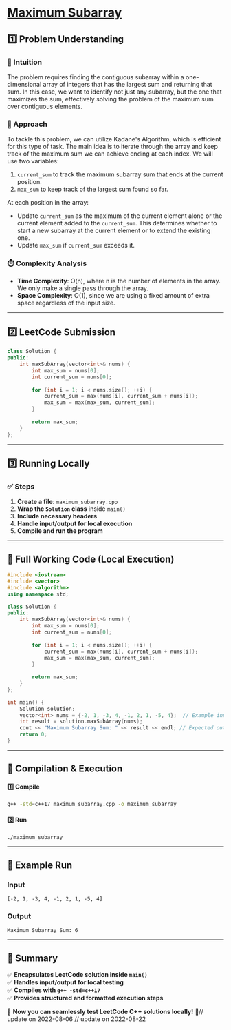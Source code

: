 # **[Maximum Subarray](https://leetcode.com/problems/maximum-subarray/description/)**  

## **1️⃣ Problem Understanding**  
### **📌 Intuition**  
The problem requires finding the contiguous subarray within a one-dimensional array of integers that has the largest sum and returning that sum. In this case, we want to identify not just any subarray, but the one that maximizes the sum, effectively solving the problem of the maximum sum over contiguous elements. 

### **🚀 Approach**  
To tackle this problem, we can utilize Kadane's Algorithm, which is efficient for this type of task. The main idea is to iterate through the array and keep track of the maximum sum we can achieve ending at each index. We will use two variables:
1. `current_sum` to track the maximum subarray sum that ends at the current position.
2. `max_sum` to keep track of the largest sum found so far.

At each position in the array:
- Update `current_sum` as the maximum of the current element alone or the current element added to the `current_sum`. This determines whether to start a new subarray at the current element or to extend the existing one.
- Update `max_sum` if `current_sum` exceeds it.

### **⏱️ Complexity Analysis**  
- **Time Complexity**: O(n), where n is the number of elements in the array. We only make a single pass through the array.
- **Space Complexity**: O(1), since we are using a fixed amount of extra space regardless of the input size.

---  

## **2️⃣ LeetCode Submission**  
```cpp
class Solution {
public:
    int maxSubArray(vector<int>& nums) {
        int max_sum = nums[0];
        int current_sum = nums[0];
        
        for (int i = 1; i < nums.size(); ++i) {
            current_sum = max(nums[i], current_sum + nums[i]);
            max_sum = max(max_sum, current_sum);
        }
        
        return max_sum;
    }
};
```  

---  

## **3️⃣ Running Locally**  
### **✅ Steps**  
1. **Create a file**: `maximum_subarray.cpp`  
2. **Wrap the `Solution` class** inside `main()`  
3. **Include necessary headers**  
4. **Handle input/output for local execution**  
5. **Compile and run the program**  

---  

## **📝 Full Working Code (Local Execution)**  
```cpp
#include <iostream>
#include <vector>
#include <algorithm>
using namespace std;

class Solution {
public:
    int maxSubArray(vector<int>& nums) {
        int max_sum = nums[0];
        int current_sum = nums[0];
        
        for (int i = 1; i < nums.size(); ++i) {
            current_sum = max(nums[i], current_sum + nums[i]);
            max_sum = max(max_sum, current_sum);
        }
        
        return max_sum;
    }
};

int main() {
    Solution solution;
    vector<int> nums = {-2, 1, -3, 4, -1, 2, 1, -5, 4};  // Example input
    int result = solution.maxSubArray(nums);
    cout << "Maximum Subarray Sum: " << result << endl; // Expected output: 6
    return 0;
}
```  

---  

## **🔧 Compilation & Execution**  
#### **1️⃣ Compile**  
```bash
g++ -std=c++17 maximum_subarray.cpp -o maximum_subarray
```  

#### **2️⃣ Run**  
```bash
./maximum_subarray
```  

---  

## **🎯 Example Run**  
### **Input**  
```
[-2, 1, -3, 4, -1, 2, 1, -5, 4]
```  
### **Output**  
```
Maximum Subarray Sum: 6
```  

---  

## **📌 Summary**  
✅ **Encapsulates LeetCode solution inside `main()`**  
✅ **Handles input/output for local testing**  
✅ **Compiles with `g++ -std=c++17`**  
✅ **Provides structured and formatted execution steps**  

🚀 **Now you can seamlessly test LeetCode C++ solutions locally!** 🚀// update on 2022-08-06
// update on 2022-08-22

